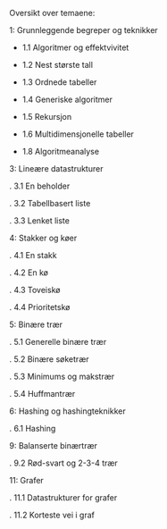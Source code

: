 Oversikt over temaene:

1: Grunnleggende begreper og teknikker


- 1.1 Algoritmer og effektvivitet

- 1.2 Nest største tall

- 1.3 Ordnede tabeller

- 1.4 Generiske algoritmer

- 1.5 Rekursjon

- 1.6 Multidimensjonelle tabeller

- 1.8 Algoritmeanalyse



3: Lineære datastrukturer


. 3.1 En beholder

. 3.2 Tabellbasert liste

. 3.3 Lenket liste




4: Stakker og køer


. 4.1 En stakk

. 4.2 En kø

. 4.3 Toveiskø

. 4.4 Prioritetskø




5: Binære trær


. 5.1 Generelle binære trær

. 5.2 Binære søketrær

. 5.3 Minimums og makstrær

. 5.4 Huffmantrær




6: Hashing og hashingteknikker


. 6.1 Hashing




9: Balanserte binærtrær


. 9.2 Rød-svart og 2-3-4 trær




11: Grafer


. 11.1 Datastrukturer for grafer

. 11.2 Korteste vei i graf

